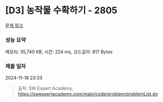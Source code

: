 # [D3] 농작물 수확하기 - 2805 

[문제 링크](https://swexpertacademy.com/main/code/problem/problemDetail.do?contestProbId=AV7GLXqKAWYDFAXB) 

### 성능 요약

메모리: 35,740 KB, 시간: 224 ms, 코드길이: 817 Bytes

### 제출 일자

2024-11-18 23:33



> 출처: SW Expert Academy, https://swexpertacademy.com/main/code/problem/problemList.do